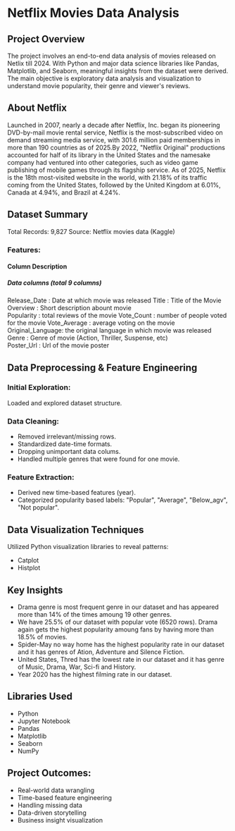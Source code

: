 # Netflix Movies Data Analysis
## **Project Overview**
The project involves an end-to-end data analysis of movies released on Netlix till 2024. With Python and major data science libraries like Pandas, Matplotlib, and Seaborn, meaningful insights from the dataset were derived. The main objective is exploratory data analysis and visualization to understand movie popularity, their genre and viewer's reviews.

## **About Netflix**
Launched in 2007, nearly a decade after Netflix, Inc. began its pioneering DVD-by-mail movie rental service, Netflix is the most-subscribed video on demand streaming media service, with 301.6 million paid memberships in more than 190 countries as of 2025.By 2022, "Netflix Original" productions accounted for half of its library in the United States and the namesake company had ventured into other categories, such as video game publishing of mobile games through its flagship service. As of 2025, Netflix is the 18th most-visited website in the world, with 21.18% of its traffic coming from the United States, followed by the United Kingdom at 6.01%, Canada at 4.94%, and Brazil at 4.24%.

## **Dataset Summary**
Total Records: 9,827
Source: Netflix movies data (Kaggle)

### Features:
#### Column	Description
                                   
##### Data columns (total 9 columns)
Release_Date     : Date at which movie was released 
Title            : Title of the Movie        
Overview         : Short description abount movie  
Popularity       : total reviews of the movie
Vote_Count       : number of people voted for the movie
Vote_Average     : average voting on the movie   
Original_Language: the original language in which movie was released  
Genre            : Genre of movie (Action, Thriller, Suspense, etc)  
Poster_Url       : Url of the movie poster  

## Data Preprocessing & Feature Engineering
### Initial Exploration: 
Loaded and explored dataset structure.

### Data Cleaning:
- Removed irrelevant/missing rows.
- Standardized date-time formats.
- Dropping unimportant data colums.
- Handled multiple genres that were found for one movie.

### Feature Extraction:
- Derived new time-based features (year).
- Categorized popularity based labels: "Popular", "Average", "Below_agv", "Not popular".

## Data Visualization Techniques
Utilized Python visualization libraries to reveal patterns:
- Catplot
- Histplot

## Key Insights
- Drama genre is most frequent genre in our dataset and has appeared more than 14% of the times amoung 19 other genres.
- We have 25.5% of our dataset with popular vote (6520 rows). Drama again gets the highest popularity amoung fans by having more than 18.5% of movies.
- Spider-May no way home has the highest popularity rate in our dataset and it has genres of Ation, Adventure and Silence Fiction.
- United States, Thred has the lowest rate in our dataset and it has genre of Music, Drama, War, Sci-fi and History.
- Year 2020 has the highest filming rate in our dataset.

## Libraries Used
- Python
- Jupyter Notebook
- Pandas
- Matplotlib
- Seaborn
- NumPy

## Project Outcomes:
- Real-world data wrangling
- Time-based feature engineering
- Handling missing data
- Data-driven storytelling
- Business insight visualization
